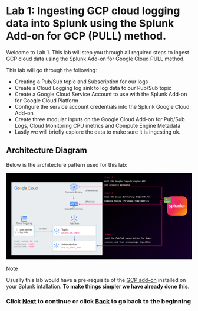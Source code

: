 # Lab 1: Ingesting GCP cloud logging data into Splunk using the Splunk Add-on for GCP (PULL) method. 
Welcome to Lab 1. This lab will step you through all required steps to ingest GCP cloud data using the Splunk Add-on for Google Cloud PULL method.

This lab will go through the following: 
- Creating a Pub/Sub topic and Subscription for our logs
- Create a Cloud Logging log sink to log data to our Pub/Sub topic
- Create a Google Cloud Service Account to use with the Splunk Add-on for Google Cloud Platform 
- Configure the service account credentials into the Splunk Google Cloud Add-on
- Create three modular inputs on the Google Cloud Add-on for Pub/Sub Logs, Cloud Monitoring CPU metrics and Compute Engine Metadata
- Lastly we will briefly explore the data to make sure it is ingesting ok. 

## Architecture Diagram
Below is the architecture pattern used for this lab:

![image_tag](/static/Lab1_gcpaddon/lab1_architecture.png) 


>[!NOTE]
>Usually this lab would have a pre-requisite of the <a>[GCP add-on](https://splunkbase.splunk.com/app/3088)</a> installed on your Splunk intallation. <b>To make things simpler we have already done this</b>. 


### Click <a>[Next](/content/Lab1_gcpaddon/lab_1_gcp_ta.en.md)</a> to continue or click <a>[Back](/README.md) to go back to the beginning</a>